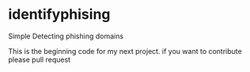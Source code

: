 # identifyphising
Simple Detecting phishing domains

This is the beginning code for my next project. if you want to contribute please pull request
